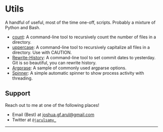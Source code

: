# Utils

A handful of useful, most of the time one-off, scripts.
Probably a mixture of Python and Bash.

-   [count](Count/count.py): A command-line tool to recursively count the number of files in a directory.
-   [uppercase](Uppercase/uppercase.py): A command-line tool to recursively capitalize all files in a directory. Use with CAUTION.
-   [Rewrite-History](Rewrite-history/rewrite.sh): A command-line tool to set commit dates to yesterday. Git is so beautiful, you can rewrite history.
-   [Argprase](Argparse/argparse.py): A sample of commonly used argparse options.
-   [Spinner](Spinner/spinner.py): A simple automatic spinner to show process activity with threading.

## Support

Reach out to me at one of the following places!

-   Email (Best) at joshua.gf.arul@gmail.com
-   Twitter at <a href="http://twitter.com/jarulsamy_" target="_blank">`@jarulsamy_`</a>

* * *
